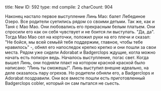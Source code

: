 title:          New
ID:             592
type:           md
compile:        2
charCount:      904


Наконец настало первое выступление Линь Мао: балет Лебединое Озеро. Все родители суетились рядом со своими детьми. Так же, как и Таня с Мао Мао. Они любовались его прекрасным белым платьем. Они спросили его как он себя чувствует и не боится ли выступать. "Да, да". Тогда Мао Мао сел на корточки, положил руки на его плечи и сказал: "Не бойся, мы всей семьёй тебя поддержим, главное, чтобы тебе нравилось" -, обнял его напоследок крепко крепко и они пошли за свои места.
Рядом уже сидели Adorabat и Badgerclops ждущие, когла можно начать есть попкорн ведь. Началось выступление, погас свет. Когда вышел Линь, они подняли плакт на котором красной краской было написано: "Линь ты сможешь!".
Линь выступил внешне идеально, на деле оказалось пару огрехов. Но родители обняли его, а Badgerclops и Adorabat поздравили. Они все вместе пошли есть приготовленный Badgerclops cobler, который он сам пытался не сьесть.